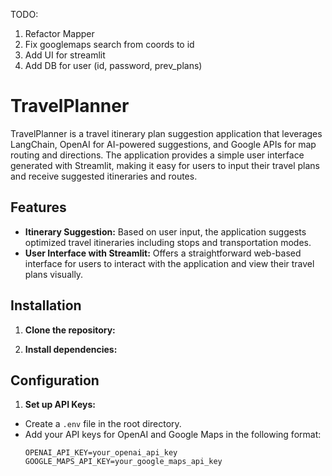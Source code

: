 TODO:
1) Refactor Mapper
2) Fix googlemaps search from coords to id
3) Add UI for streamlit
4) Add DB for user (id, password, prev_plans)

# TravelPlanner

TravelPlanner is a travel itinerary plan suggestion application that leverages LangChain, OpenAI for AI-powered suggestions, and Google APIs for map routing and directions. The application provides a simple user interface generated with Streamlit, making it easy for users to input their travel plans and receive suggested itineraries and routes.

## Features

- **Itinerary Suggestion:** Based on user input, the application suggests optimized travel itineraries including stops and transportation modes.
- **User Interface with Streamlit:** Offers a straightforward web-based interface for users to interact with the application and view their travel plans visually.

## Installation

1. **Clone the repository:**

2. **Install dependencies:**

## Configuration

1. **Set up API Keys:**
- Create a `.env` file in the root directory.
- Add your API keys for OpenAI and Google Maps in the following format:
  ```
  OPENAI_API_KEY=your_openai_api_key
  GOOGLE_MAPS_API_KEY=your_google_maps_api_key
  ```
